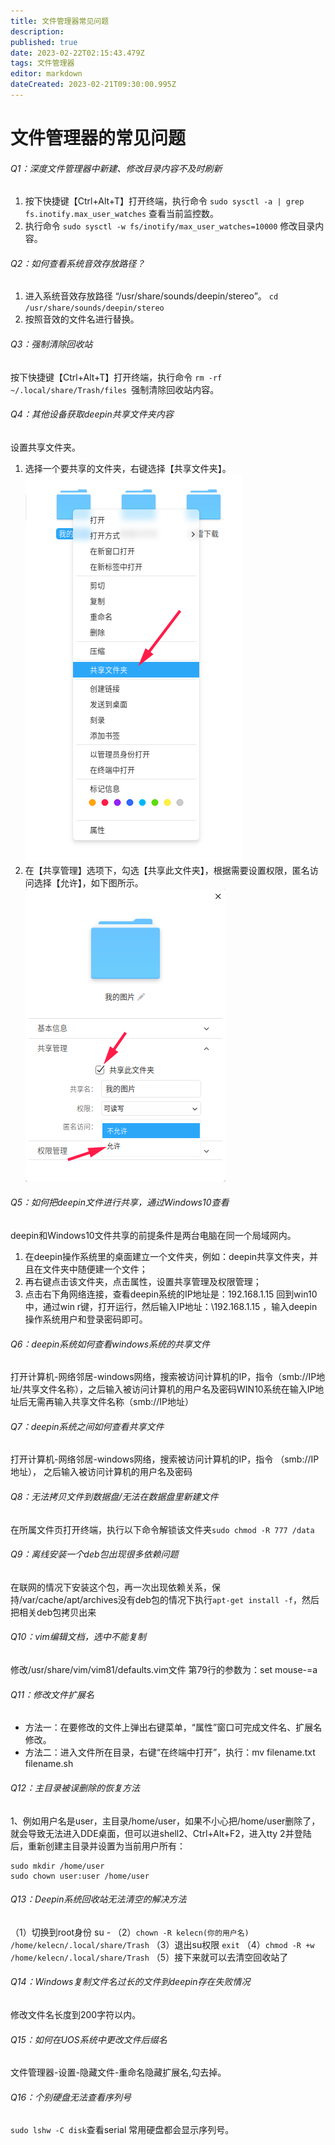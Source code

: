 ```yaml
---
title: 文件管理器常见问题
description: 
published: true
date: 2023-02-22T02:15:43.479Z
tags: 文件管理器
editor: markdown
dateCreated: 2023-02-21T09:30:00.995Z
---
```


# 文件管理器的常见问题
###### Q1：深度文件管理器中新建、修改目录内容不及时刷新
1. 按下快捷键【Ctrl+Alt+T】打开终端，执行命令 `sudo sysctl -a | grep fs.inotify.max_user_watches` 查看当前监控数。
1. 执行命令 `sudo sysctl -w fs/inotify/max_user_watches=10000` 修改目录内容。
###### Q2：如何查看系统音效存放路径？
1. 进入系统音效存放路径 “/usr/share/sounds/deepin/stereo”。
`cd /usr/share/sounds/deepin/stereo`
1. 按照音效的文件名进行替换。
###### Q3：强制清除回收站
按下快捷键【Ctrl+Alt+T】打开终端，执行命令 `rm -rf ~/.local/share/Trash/files `强制清除回收站内容。
###### Q4：其他设备获取deepin共享文件夹内容
设置共享文件夹。
1. 选择一个要共享的文件夹，右键选择【共享文件夹】。
![1.png](/for_trans/文管/1.png)
1. 在【共享管理】选项下，勾选【共享此文件夹】，根据需要设置权限，匿名访问选择【允许】，如下图所示。
![2.png](/for_trans/文管/2.png)
###### Q5：如何把deepin文件进行共享，通过Windows10查看
deepin和Windows10文件共享的前提条件是两台电脑在同一个局域网内。
1. 在deepin操作系统里的桌面建立一个文件夹，例如：deepin共享文件夹，并且在文件夹中随便建一个文件；
1. 再右键点击该文件夹，点击属性，设置共享管理及权限管理；
1. 点击右下角网络连接，查看deepin系统的IP地址是：192.168.1.15
回到win10中，通过win r键，打开运行，然后输入IP地址：\192.168.1.15 ，输入deepin操作系统用户和登录密码即可。
###### Q6：deepin系统如何查看windows系统的共享文件
打开计算机-网络邻居-windows网络，搜索被访问计算机的IP，指令（smb://IP地址/共享文件名称），之后输入被访问计算机的用户名及密码WIN10系统在输入IP地址后无需再输入共享文件名称（smb://IP地址）
###### Q7：deepin系统之间如何查看共享文件
打开计算机-网络邻居-windows网络，搜索被访问计算机的IP，指令 （smb://IP地址）， 之后输入被访问计算机的用户名及密码
###### Q8：无法拷贝文件到数据盘/无法在数据盘里新建文件
在所属文件页打开终端，执行以下命令解锁该文件夹`sudo chmod -R 777 /data`
###### Q9：离线安装一个deb包出现很多依赖问题
在联网的情况下安装这个包，再一次出现依赖关系，保持/var/cache/apt/archives没有deb包的情况下执行`apt-get install -f`，然后把相关deb包拷贝出来
###### Q10：vim编辑文档，选中不能复制
修改/usr/share/vim/vim81/defaults.vim文件 第79行的参数为：set mouse-=a
###### Q11：修改文件扩展名
- 方法一：在要修改的文件上弹出右键菜单，“属性”窗口可完成文件名、扩展名修改。
- 方法二：进入文件所在目录，右键“在终端中打开”，执行：mv filename.txt filename.sh
###### Q12：主目录被误删除的恢复方法
1、例如用户名是user，主目录/home/user，如果不小心把/home/user删除了，就会导致无法进入DDE桌面，但可以进shell2、Ctrl+Alt+F2，进入tty
2并登陆后，重新创建主目录并设置为当前用户所有：
```linux
sudo mkdir /home/user
sudo chown user:user /home/user
```
###### Q13：Deepin系统回收站无法清空的解决方法
（1）切换到root身份 su -
（2）`chown -R kelecn(你的用户名) /home/kelecn/.local/share/Trash`
（3）退出su权限 `exit`
（4）`chmod -R +w /home/kelecn/.local/share/Trash`
（5）接下来就可以去清空回收站了
###### Q14：Windows复制文件名过长的文件到deepin存在失败情况
修改文件名长度到200字符以内。
###### Q15：如何在UOS系统中更改文件后缀名
文件管理器-设置-隐藏文件-重命名隐藏扩展名,勾去掉。
###### Q16：个别硬盘无法查看序列号
`sudo lshw -C disk`查看serial 常用硬盘都会显示序列号。
